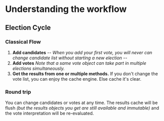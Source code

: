# Understanding the workflow

## Election Cycle

### Classical Flow
1. **Add candidates**
_-- When you add your first vote, you will never can change candidate list without starting a new election --_
1. **Add votes** _Note that a same vote object can take part in multiple elections simultaneously._
1. **Get the results from one or multiple methods.** If you don't change the vote list, you can enjoy the cache engine. Else cache it's clear.

### Round trip
You can change candidates or votes at any time. The results cache will be flush _(but the results objects you get are still available and immutable)_ and the vote interpretation will be re-evaluated.